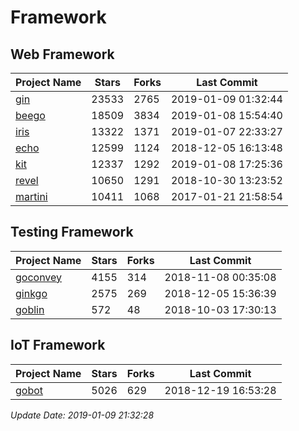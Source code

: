 # Framework

## Web Framework

| Project Name | Stars | Forks | Last Commit |
| ------------ | ----- | ----- | ----------- |
| [gin](https://github.com/gin-gonic/gin) | 23533 | 2765 | 2019-01-09 01:32:44 |
| [beego](https://github.com/astaxie/beego) | 18509 | 3834 | 2019-01-08 15:54:40 |
| [iris](https://github.com/kataras/iris) | 13322 | 1371 | 2019-01-07 22:33:27 |
| [echo](https://github.com/labstack/echo) | 12599 | 1124 | 2018-12-05 16:13:48 |
| [kit](https://github.com/go-kit/kit) | 12337 | 1292 | 2019-01-08 17:25:36 |
| [revel](https://github.com/revel/revel) | 10650 | 1291 | 2018-10-30 13:23:52 |
| [martini](https://github.com/go-martini/martini) | 10411 | 1068 | 2017-01-21 21:58:54 |

## Testing Framework

| Project Name | Stars | Forks | Last Commit |
| ------------ | ----- | ----- | ----------- |
| [goconvey](https://github.com/smartystreets/goconvey) | 4155 | 314 | 2018-11-08 00:35:08 |
| [ginkgo](https://github.com/onsi/ginkgo) | 2575 | 269 | 2018-12-05 15:36:39 |
| [goblin](https://github.com/franela/goblin) | 572 | 48 | 2018-10-03 17:30:13 |

## IoT Framework

| Project Name | Stars | Forks | Last Commit |
| ------------ | ----- | ----- | ----------- |
| [gobot](https://github.com/hybridgroup/gobot) | 5026 | 629 | 2018-12-19 16:53:28 |

*Update Date: 2019-01-09 21:32:28*